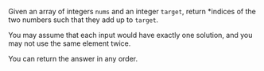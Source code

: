 Given an array of integers `nums` and an integer `target`, return *indices of the two numbers such that they add up to `target`.

You may assume that each input would have exactly one solution, and you may not use the same element twice.

You can return the answer in any order.